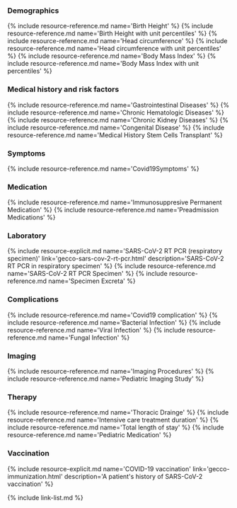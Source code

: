 ### Demographics
{% include resource-reference.md name='Birth Height' %}
{% include resource-reference.md name='Birth Height with unit percentiles' %}
{% include resource-reference.md name='Head circumference' %}
{% include resource-reference.md name='Head circumference with unit percentiles' %}
{% include resource-reference.md name='Body Mass Index' %}
{% include resource-reference.md name='Body Mass Index with unit percentiles' %}

### Medical history and risk factors
{% include resource-reference.md name='Gastrointestinal Diseases' %}
{% include resource-reference.md name='Chronic Hematologic Diseases' %}
{% include resource-reference.md name='Chronic Kidney Diseases' %}
{% include resource-reference.md name='Congenital Disease' %}
{% include resource-reference.md name='Medical History Stem Cells Transplant' %}

### Symptoms
{% include resource-reference.md name='Covid19Symptoms' %}

### Medication
{% include resource-reference.md name='Immunosuppresive Permanent Medication' %}
{% include resource-reference.md name='Preadmission Medications' %}

### Laboratory
{% include resource-explicit.md name='SARS-CoV-2 RT PCR (respiratory specimen)' link='gecco-sars-cov-2-rt-pcr.html' description='SARS-CoV-2 RT PCR in respiratory specimen' %}
{% include resource-reference.md name='SARS-CoV-2 RT PCR Specimen' %}
{% include resource-reference.md name='Specimen Excreta' %}

### Complications
{% include resource-reference.md name='Covid19 complication' %}
{% include resource-reference.md name='Bacterial Infection' %}
{% include resource-reference.md name='Viral Infection' %}
{% include resource-reference.md name='Fungal Infection' %}

### Imaging
{% include resource-reference.md name='Imaging Procedures' %}
{% include resource-reference.md name='Pediatric Imaging Study' %}

### Therapy
{% include resource-reference.md name='Thoracic Drainge' %}
{% include resource-reference.md name='Intensive care treatment duration' %}
{% include resource-reference.md name='Total length of stay' %}
{% include resource-reference.md name='Pediatric Medication' %}

### Vaccination
{% include resource-explicit.md name='COVID-19 vaccination' link='gecco-immunization.html' description='A patient\'s history of SARS-CoV-2 vaccination' %}

{% include link-list.md %}
